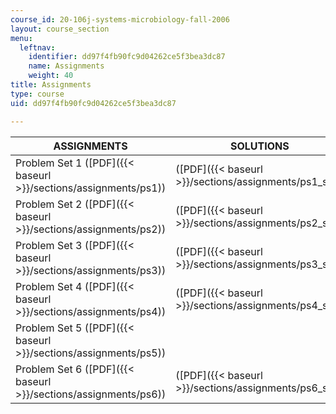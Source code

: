 ```yaml
---
course_id: 20-106j-systems-microbiology-fall-2006
layout: course_section
menu:
  leftnav:
    identifier: dd97f4fb90fc9d04262ce5f3bea3dc87
    name: Assignments
    weight: 40
title: Assignments
type: course
uid: dd97f4fb90fc9d04262ce5f3bea3dc87

---
```


| ASSIGNMENTS | SOLUTIONS |
| --- | --- |
| Problem Set 1 ([PDF]({{< baseurl >}}/sections/assignments/ps1)) | ([PDF]({{< baseurl >}}/sections/assignments/ps1_sol)) |
| Problem Set 2 ([PDF]({{< baseurl >}}/sections/assignments/ps2)) | ([PDF]({{< baseurl >}}/sections/assignments/ps2_sol)) |
| Problem Set 3 ([PDF]({{< baseurl >}}/sections/assignments/ps3)) | ([PDF]({{< baseurl >}}/sections/assignments/ps3_sol)) |
| Problem Set 4 ([PDF]({{< baseurl >}}/sections/assignments/ps4)) | ([PDF]({{< baseurl >}}/sections/assignments/ps4_sol)) |
| Problem Set 5 ([PDF]({{< baseurl >}}/sections/assignments/ps5)) | &nbsp; |
| Problem Set 6 ([PDF]({{< baseurl >}}/sections/assignments/ps6)) | ([PDF]({{< baseurl >}}/sections/assignments/ps6_sol))
